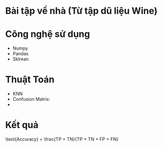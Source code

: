# Bài tập về nhà (Từ tập dũ liệu Wine)
# Công nghệ sử dụng
- Numpy
- Pandas
- Sklrean
# Thuật Toán
- KNN
- Confusion Matrix:
- 
# Kết quả
\text{Accuracy} = \frac{TP + TN}{TP + TN + FP + FN}
